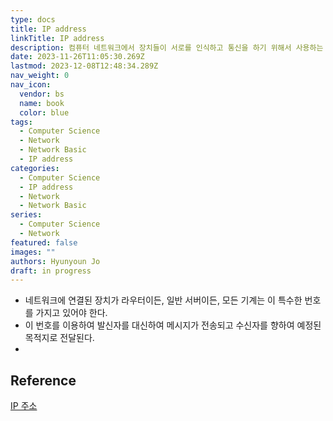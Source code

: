 ```yaml
---
type: docs
title: IP address
linkTitle: IP address
description: 컴퓨터 네트워크에서 장치들이 서로를 인식하고 통신을 하기 위해서 사용하는 특수한 번호
date: 2023-11-26T11:05:30.269Z
lastmod: 2023-12-08T12:48:34.289Z
nav_weight: 0
nav_icon:
  vendor: bs
  name: book
  color: blue
tags:
  - Computer Science
  - Network
  - Network Basic
  - IP address
categories:
  - Computer Science
  - IP address
  - Network
  - Network Basic
series:
  - Computer Science
  - Network
featured: false
images: ""
authors: Hyunyoun Jo
draft: in progress
---
```


- 네트워크에 연결된 장치가 라우터이든, 일반 서버이든, 모든 기계는 이 특수한 번호를 가지고 있어야 한다.
- 이 번호를 이용하여 발신자를 대신하여 메시지가 전송되고 수신자를 향하여 예정된 목적지로 전달된다.
-

## Reference

[IP 주소](https://ko.wikipedia.org/wiki/IP_%EC%A3%BC%EC%86%8C)
